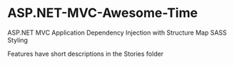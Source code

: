 # ASP.NET-MVC-Awesome-Time

  ASP.NET MVC Application
  Dependency Injection with Structure Map
  SASS Styling

Features have short descriptions in the Stories folder
